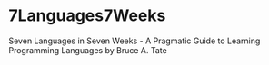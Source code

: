# 7Languages7Weeks
Seven Languages in Seven Weeks - A Pragmatic Guide to Learning Programming Languages by Bruce A. Tate
